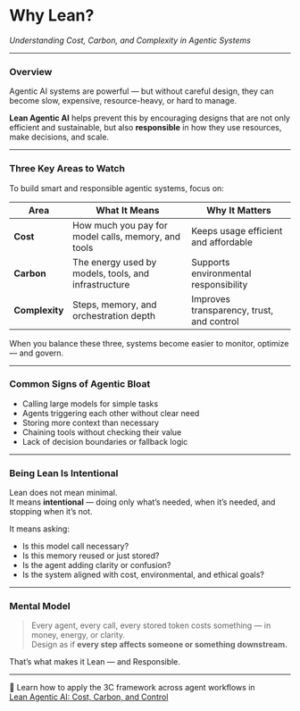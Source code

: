 # Why Lean?  
*Understanding Cost, Carbon, and Complexity in Agentic Systems*

---

### Overview

Agentic AI systems are powerful — but without careful design, they can become slow, expensive, resource-heavy, or hard to manage.

**Lean Agentic AI** helps prevent this by encouraging designs that are not only efficient and sustainable, but also **responsible** in how they use resources, make decisions, and scale.

---

### Three Key Areas to Watch

To build smart and responsible agentic systems, focus on:

| Area         | What It Means                                        | Why It Matters                            |
|--------------|------------------------------------------------------|--------------------------------------------|
| **Cost**     | How much you pay for model calls, memory, and tools | Keeps usage efficient and affordable       |
| **Carbon**   | The energy used by models, tools, and infrastructure| Supports environmental responsibility       |
| **Complexity** | Steps, memory, and orchestration depth             | Improves transparency, trust, and control  |

When you balance these three, systems become easier to monitor, optimize — and govern.

---

### Common Signs of Agentic Bloat

- Calling large models for simple tasks
- Agents triggering each other without clear need
- Storing more context than necessary
- Chaining tools without checking their value
- Lack of decision boundaries or fallback logic

---

### Being Lean Is Intentional

Lean does not mean minimal.  
It means **intentional** — doing only what’s needed, when it’s needed, and stopping when it’s not.

It means asking:
- Is this model call necessary?
- Is this memory reused or just stored?
- Is the agent adding clarity or confusion?
- Is the system aligned with cost, environmental, and ethical goals?

---

### Mental Model

> Every agent, every call, every stored token costs something — in money, energy, or clarity.  
Design as if **every step affects someone or something downstream.**

That’s what makes it Lean — and Responsible.

---

📖 Learn how to apply the 3C framework across agent workflows in  
[Lean Agentic AI: Cost, Carbon, and Control](https://leanagenticai.com/)
